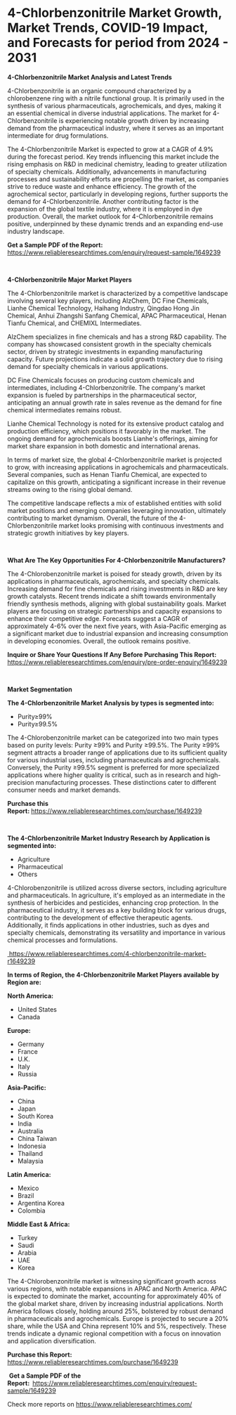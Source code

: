 <p><h1>4-Chlorbenzonitrile Market Growth, Market Trends, COVID-19 Impact, and Forecasts for period from 2024 - 2031</h1></p><p><strong>4-Chlorbenzonitrile Market Analysis and Latest Trends</strong></p>
<p><p>4-Chlorbenzonitrile is an organic compound characterized by a chlorobenzene ring with a nitrile functional group. It is primarily used in the synthesis of various pharmaceuticals, agrochemicals, and dyes, making it an essential chemical in diverse industrial applications. The market for 4-Chlorbenzonitrile is experiencing notable growth driven by increasing demand from the pharmaceutical industry, where it serves as an important intermediate for drug formulations.</p><p>The 4-Chlorbenzonitrile Market is expected to grow at a CAGR of 4.9% during the forecast period. Key trends influencing this market include the rising emphasis on R&D in medicinal chemistry, leading to greater utilization of specialty chemicals. Additionally, advancements in manufacturing processes and sustainability efforts are propelling the market, as companies strive to reduce waste and enhance efficiency. The growth of the agrochemical sector, particularly in developing regions, further supports the demand for 4-Chlorbenzonitrile. Another contributing factor is the expansion of the global textile industry, where it is employed in dye production. Overall, the market outlook for 4-Chlorbenzonitrile remains positive, underpinned by these dynamic trends and an expanding end-use industry landscape.</p></p>
<p><strong>Get a Sample PDF of the Report:&nbsp;</strong> <a href="https://www.reliableresearchtimes.com/enquiry/request-sample/1649239?utm_campaign=1835&utm_medium=2&utm_source=Github&utm_content=ia&utm_term=29122024&utm_id=4-chlorbenzonitrile">https://www.reliableresearchtimes.com/enquiry/request-sample/1649239</a></p>
<p>&nbsp;</p>
<p><strong>4-Chlorbenzonitrile Major Market Players</strong></p>
<p><p>The 4-Chlorbenzonitrile market is characterized by a competitive landscape involving several key players, including AlzChem, DC Fine Chemicals, Lianhe Chemical Technology, Haihang Industry, Qingdao Hong Jin Chemical, Anhui Zhangshi Sanfang Chemical, APAC Pharmaceutical, Henan Tianfu Chemical, and CHEMIXL Intermediates. </p><p>AlzChem specializes in fine chemicals and has a strong R&D capability. The company has showcased consistent growth in the specialty chemicals sector, driven by strategic investments in expanding manufacturing capacity. Future projections indicate a solid growth trajectory due to rising demand for specialty chemicals in various applications.</p><p>DC Fine Chemicals focuses on producing custom chemicals and intermediates, including 4-Chlorbenzonitrile. The company's market expansion is fueled by partnerships in the pharmaceutical sector, anticipating an annual growth rate in sales revenue as the demand for fine chemical intermediates remains robust.</p><p>Lianhe Chemical Technology is noted for its extensive product catalog and production efficiency, which positions it favorably in the market. The ongoing demand for agrochemicals boosts Lianhe's offerings, aiming for market share expansion in both domestic and international arenas.</p><p>In terms of market size, the global 4-Chlorbenzonitrile market is projected to grow, with increasing applications in agrochemicals and pharmaceuticals. Several companies, such as Henan Tianfu Chemical, are expected to capitalize on this growth, anticipating a significant increase in their revenue streams owing to the rising global demand.</p><p>The competitive landscape reflects a mix of established entities with solid market positions and emerging companies leveraging innovation, ultimately contributing to market dynamism. Overall, the future of the 4-Chlorbenzonitrile market looks promising with continuous investments and strategic growth initiatives by key players.</p></p>
<p>&nbsp;</p>
<p><strong>What Are The Key Opportunities For 4-Chlorbenzonitrile Manufacturers?</strong></p>
<p><p>The 4-Chlorobenzonitrile market is poised for steady growth, driven by its applications in pharmaceuticals, agrochemicals, and specialty chemicals. Increasing demand for fine chemicals and rising investments in R&D are key growth catalysts. Recent trends indicate a shift towards environmentally friendly synthesis methods, aligning with global sustainability goals. Market players are focusing on strategic partnerships and capacity expansions to enhance their competitive edge. Forecasts suggest a CAGR of approximately 4-6% over the next five years, with Asia-Pacific emerging as a significant market due to industrial expansion and increasing consumption in developing economies. Overall, the outlook remains positive.</p></p>
<p><strong>Inquire or Share Your Questions If Any Before Purchasing This Report:</strong> <a href="https://www.reliableresearchtimes.com/enquiry/pre-order-enquiry/1649239?utm_campaign=1835&utm_medium=2&utm_source=Github&utm_content=ia&utm_term=29122024&utm_id=4-chlorbenzonitrile">https://www.reliableresearchtimes.com/enquiry/pre-order-enquiry/1649239</a></p>
<p>&nbsp;</p>
<p><strong>Market Segmentation</strong></p>
<p><strong>The 4-Chlorbenzonitrile Market Analysis by types is segmented into:</strong></p>
<p><ul><li>Purity≥99%</li><li>Purity≥99.5%</li></ul></p>
<p><p>The 4-Chlorobenzonitrile market can be categorized into two main types based on purity levels: Purity ≥99% and Purity ≥99.5%. The Purity ≥99% segment attracts a broader range of applications due to its sufficient quality for various industrial uses, including pharmaceuticals and agrochemicals. Conversely, the Purity ≥99.5% segment is preferred for more specialized applications where higher quality is critical, such as in research and high-precision manufacturing processes. These distinctions cater to different consumer needs and market demands.</p></p>
<p><strong>Purchase this Report:&nbsp;</strong><a href="https://www.reliableresearchtimes.com/purchase/1649239?utm_campaign=1835&utm_medium=2&utm_source=Github&utm_content=ia&utm_term=29122024&utm_id=4-chlorbenzonitrile">https://www.reliableresearchtimes.com/purchase/1649239</a></p>
<p>&nbsp;</p>
<p><strong>The 4-Chlorbenzonitrile Market Industry Research by Application is segmented into:</strong></p>
<p><ul><li>Agriculture</li><li>Pharmaceutical</li><li>Others</li></ul></p>
<p><p>4-Chlorobenzonitrile is utilized across diverse sectors, including agriculture and pharmaceuticals. In agriculture, it's employed as an intermediate in the synthesis of herbicides and pesticides, enhancing crop protection. In the pharmaceutical industry, it serves as a key building block for various drugs, contributing to the development of effective therapeutic agents. Additionally, it finds applications in other industries, such as dyes and specialty chemicals, demonstrating its versatility and importance in various chemical processes and formulations.</p></p>
<p><a href="https://www.reliableresearchtimes.com/4-chlorbenzonitrile-market-r1649239?utm_campaign=1835&utm_medium=2&utm_source=Github&utm_content=ia&utm_term=29122024&utm_id=4-chlorbenzonitrile">&nbsp;https://www.reliableresearchtimes.com/4-chlorbenzonitrile-market-r1649239</a></p>
<p><strong>In terms of Region, the 4-Chlorbenzonitrile Market Players available by Region are:</strong></p>
<p>
    <p> <strong> North America: </strong>
        <ul>
            <li>United States</li>
            <li>Canada</li>
        </ul>
        </p> 
    <p> <strong> Europe: </strong>
        <ul>
            <li>Germany</li>
            <li>France</li>
            <li>U.K.</li>
            <li>Italy</li>
            <li>Russia</li>
        </ul>
        </p> 
    <p> <strong> Asia-Pacific: </strong>
        <ul>
            <li>China</li>
            <li>Japan</li>
            <li>South Korea</li>
            <li>India</li>
            <li>Australia</li>
            <li>China Taiwan</li>
            <li>Indonesia</li>
            <li>Thailand</li>
            <li>Malaysia</li>
        </ul>
        </p> 
    <p> <strong> Latin America: </strong>
        <ul>
            <li>Mexico</li>
            <li>Brazil</li>
            <li>Argentina Korea</li>
            <li>Colombia</li>
        </ul>
        </p> 
    <p> <strong> Middle East & Africa: </strong>
        <ul>
            <li>Turkey</li>
            <li>Saudi</li>
            <li>Arabia</li>
            <li>UAE</li>
            <li>Korea</li>
        </ul>
    </p>
    </p>
<p><p>The 4-Chlorobenzonitrile market is witnessing significant growth across various regions, with notable expansions in APAC and North America. APAC is expected to dominate the market, accounting for approximately 40% of the global market share, driven by increasing industrial applications. North America follows closely, holding around 25%, bolstered by robust demand in pharmaceuticals and agrochemicals. Europe is projected to secure a 20% share, while the USA and China represent 10% and 5%, respectively. These trends indicate a dynamic regional competition with a focus on innovation and application diversification.</p></p>
<p><strong>Purchase this Report: </strong><a href="https://www.reliableresearchtimes.com/purchase/1649239?utm_campaign=1835&utm_medium=2&utm_source=Github&utm_content=ia&utm_term=29122024&utm_id=4-chlorbenzonitrile">https://www.reliableresearchtimes.com/purchase/1649239</a></p>
<p>&nbsp;<strong>Get a Sample PDF of the Report:&nbsp;&nbsp;</strong><a href="https://www.reliableresearchtimes.com/enquiry/request-sample/1649239?utm_campaign=1835&utm_medium=2&utm_source=Github&utm_content=ia&utm_term=29122024&utm_id=4-chlorbenzonitrile">https://www.reliableresearchtimes.com/enquiry/request-sample/1649239</a></p>
<p><strong></strong></p>
<p>Check more reports on <a href="https://www.reliableresearchtimes.com/?utm_campaign=1835&utm_medium=2&utm_source=Github&utm_content=ia&utm_term=29122024&utm_id=4-chlorbenzonitrile">https://www.reliableresearchtimes.com/</a></p>